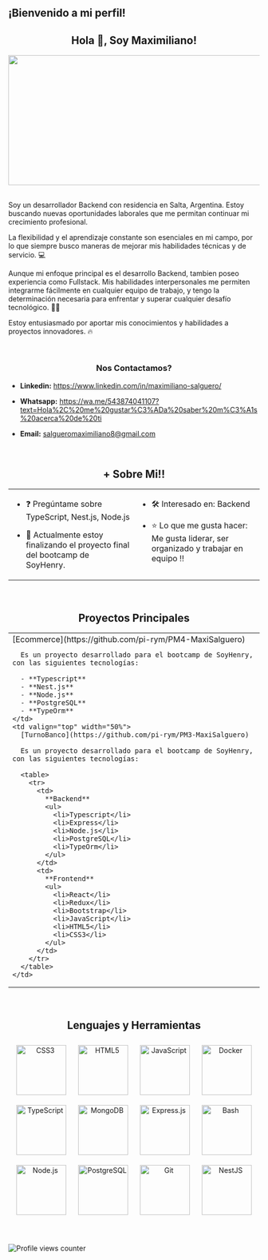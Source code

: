 ## ¡Bienvenido a mi perfil!


## <div align="center">Hola 👋, Soy Maximiliano!</div>  
<div>
  <img src="https://res.cloudinary.com/dd1yaduhv/image/upload/v1721654583/Programador_dkmq5z.jpg" 
       height="260" width="800" />
</div>  

<br />

Soy un desarrollador Backend con residencia en Salta, Argentina. Estoy buscando nuevas oportunidades laborales que me permitan continuar mi crecimiento profesional.

La flexibilidad y el aprendizaje constante son esenciales en mi campo, por lo que siempre busco maneras de mejorar mis habilidades técnicas y de servicio. 💻

Aunque mi enfoque principal es el desarrollo Backend, tambien poseo experiencia como Fullstack. Mis habilidades interpersonales me permiten integrarme fácilmente en cualquier equipo de trabajo, y tengo la determinación necesaria para enfrentar y superar cualquier desafío tecnológico. 🐱‍💻

Estoy entusiasmado por aportar mis conocimientos y habilidades a proyectos innovadores. 🔥 
  
<br />

### <div align="center"> Nos Contactamos?  

- **Linkedin:** https://www.linkedin.com/in/maximiliano-salguero/
 
- **Whatsapp:** https://wa.me/543874041107?text=Hola%2C%20me%20gustar%C3%ADa%20saber%20m%C3%A1s%20acerca%20de%20ti

- **Email:** salgueromaximiliano8@gmail.com
  
</div>  

<br/>  

## <div align="center"> + Sobre Mi!!  
<table><tr><td valign="top" width="50%">

- ❓ Pregúntame sobre TypeScript, Nest.js, Node.js  
  

- 🔭 Actualmente estoy finalizando el proyecto final del bootcamp de SoyHenry.  


</td><td valign="top" width="50%">

- 🛠 Interesado en: Backend
  

- ⭐ Lo que me gusta hacer: <br>
  Me gusta liderar, ser organizado y trabajar en equipo !!
  


</td></tr></table>  

<br/>  

 ## <div align="center"> Proyectos Principales
<table>
  <tr>
    <td valign="top" width="50%">
      [Ecommerce](https://github.com/pi-rym/PM4-MaxiSalguero)

      Es un proyecto desarrollado para el bootcamp de SoyHenry, con las siguientes tecnologías:

      - **Typescript**
      - **Nest.js**
      - **Node.js**
      - **PostgreSQL**
      - **TypeOrm**
    </td>
    <td valign="top" width="50%">
      [TurnoBanco](https://github.com/pi-rym/PM3-MaxiSalguero)

      Es un proyecto desarrollado para el bootcamp de SoyHenry, con las siguientes tecnologías:

      <table>
        <tr>
          <td>
            **Backend**
            <ul>
              <li>Typescript</li>
              <li>Express</li>
              <li>Node.js</li>
              <li>PostgreSQL</li>
              <li>TypeOrm</li>
            </ul>
          </td>
          <td>
            **Frontend**
            <ul>
              <li>React</li>
              <li>Redux</li>
              <li>Bootstrap</li>
              <li>JavaScript</li>
              <li>HTML5</li>
              <li>CSS3</li>
            </ul>
          </td>
        </tr>
      </table>
    </td>
  </tr>
</table>
<br />



##  <div align="center"> Lenguajes y Herramientas 
<div align="center">  
<a href="https://www.w3schools.com/css/" target="_blank"><img style="margin: 10px" src="https://profilinator.rishav.dev/skills-assets/css3-original-wordmark.svg" alt="CSS3" height="100" /></a>  
<a href="https://en.wikipedia.org/wiki/HTML5" target="_blank"><img style="margin: 10px" src="https://profilinator.rishav.dev/skills-assets/html5-original-wordmark.svg" alt="HTML5" height="100" /></a>  
<a href="https://www.javascript.com/" target="_blank"><img style="margin: 10px" src="https://profilinator.rishav.dev/skills-assets/javascript-original.svg" alt="JavaScript" height="100" /></a>  
<a href="https://www.docker.com/" target="_blank"><img style="margin: 10px" src="https://profilinator.rishav.dev/skills-assets/docker-original-wordmark.svg" alt="Docker" height="100" /></a>  
<a href="https://www.typescriptlang.org/" target="_blank"><img style="margin: 10px" src="https://profilinator.rishav.dev/skills-assets/typescript-original.svg" alt="TypeScript" height="100" /></a>  
<a href="https://www.mongodb.com/" target="_blank"><img style="margin: 10px" src="https://profilinator.rishav.dev/skills-assets/mongodb-original-wordmark.svg" alt="MongoDB" height="100" /></a>  
<a href="https://expressjs.com/" target="_blank"><img style="margin: 10px" src="https://profilinator.rishav.dev/skills-assets/express-original-wordmark.svg" alt="Express.js" height="100" /></a>  
<a href="https://www.gnu.org/software/bash/" target="_blank"><img style="margin: 10px" src="https://profilinator.rishav.dev/skills-assets/gnu_bash-icon.svg" alt="Bash" height="100" /></a>  
<a href="https://nodejs.org/" target="_blank"><img style="margin: 10px" src="https://profilinator.rishav.dev/skills-assets/nodejs-original-wordmark.svg" alt="Node.js" height="100" /></a>  
<a href="https://www.postgresql.org/" target="_blank"><img style="margin: 10px" src="https://profilinator.rishav.dev/skills-assets/postgresql-original-wordmark.svg" alt="PostgreSQL" height="100" /></a>  
<a href="https://github.com/" target="_blank"><img style="margin: 10px" src="https://profilinator.rishav.dev/skills-assets/git-scm-icon.svg" alt="Git" height="100" /></a>  
<a href="https://nestjs.com/" target="_blank"><img style="margin: 10px" src="https://profilinator.rishav.dev/skills-assets/nestjs.svg" alt="NestJS" height="100" /></a>  
</div>  

<br/>  

  
<br/>  

![Profile views counter](https://komarev.com/ghpvc/?username=MaxiSalguero&&style=flat-square)  

<br />
